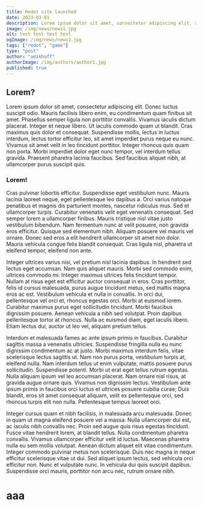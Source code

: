 ```yaml
---
title: Redot site launched
date: 2023-03-01
description: Lorem ipsum dolor sit amet, consectetur adipiscing elit, sed do eiusmod tempor incididunt ut labore et dolore magna.
image: /img/news/news1.jpg
alt: test test test test
ogImage: /img/news/news1.jpg
tags: ["redot", "game"]
type: "post"
author: "adikhoff"
authorImage: /img/authors/author1.jpg
published: true
---
```


## Lorem?

Lorem ipsum dolor sit amet, consectetur adipiscing elit. Donec luctus suscipit odio. Mauris facilisis libero enim, eu condimentum quam finibus sit amet. Phasellus semper ligula non porttitor convallis. Vivamus iaculis dictum placerat. Integer et neque libero. Ut iaculis commodo quam ut blandit. Cras maximus quis dolor et consequat. Suspendisse mollis, lectus in luctus interdum, lectus tortor efficitur leo, sit amet imperdiet purus neque eu nunc. Vivamus sit amet velit in leo tincidunt porttitor. Integer rhoncus quis quam non porta. Morbi imperdiet dolor eget nunc tempor, vel interdum tellus gravida. Praesent pharetra lacinia faucibus. Sed faucibus aliquet nibh, at ullamcorper purus suscipit quis.

### Lorem!

Cras pulvinar lobortis efficitur. Suspendisse eget vestibulum nunc. Mauris lacinia laoreet neque, eget pellentesque leo dapibus a. Orci varius natoque penatibus et magnis dis parturient montes, nascetur ridiculus mus. Sed et ullamcorper turpis. Curabitur venenatis velit eget venenatis consequat. Sed semper lorem a ullamcorper finibus. Mauris tristique nisl vitae justo vestibulum bibendum. Nam fermentum nunc at velit posuere, non gravida eros efficitur. Quisque sed elementum nibh. Aliquam posuere vel mauris vel ornare. Donec sed eros a elit hendrerit ullamcorper sit amet non dolor. Mauris vehicula congue felis blandit consequat. Cras ligula nisl, pharetra ut eleifend tempor, eleifend non ante.

Integer ultrices varius nisi, vel pretium nisl lacinia dapibus. In hendrerit sed lectus eget accumsan. Nam quis aliquet mauris. Morbi sed commodo enim, ultrices commodo mi. Integer maximus ultrices felis tincidunt tempor. Nullam at risus eget est efficitur auctor consequat in eros. Cras porttitor, felis id cursus malesuada, purus augue tincidunt metus, sed mattis magna eros ac est. Vestibulum vehicula et nulla in convallis. In orci dui, pellentesque vel orci et, rhoncus egestas orci. Morbi at euismod lorem. Curabitur maximus purus eget sollicitudin tincidunt. Morbi faucibus dignissim posuere. Aenean vehicula a nibh sed volutpat. Proin dapibus pellentesque tortor at rhoncus. Nulla ac euismod diam, eget iaculis libero. Etiam lectus dui, auctor ut leo vel, aliquam pretium tellus.

Interdum et malesuada fames ac ante ipsum primis in faucibus. Curabitur sagittis massa a venenatis ultricies. Suspendisse fringilla nulla eu nunc dignissim condimentum ac at justo. Morbi maximus interdum felis, vitae scelerisque lectus sagittis ut. Nam non purus porta, vestibulum turpis at, eleifend nulla. Nam interdum tellus ut enim vulputate, mattis posuere purus sollicitudin. Suspendisse potenti. Morbi ut erat eget tellus rutrum egestas. Nulla aliquam ipsum vel leo accumsan placerat. Nam ornare nisl risus, at gravida augue ornare quis. Vivamus non dignissim lectus. Vestibulum ante ipsum primis in faucibus orci luctus et ultrices posuere cubilia curae; Duis blandit, eros sit amet consequat aliquam, velit ex pellentesque orci, sed rhoncus turpis elit non nulla. Pellentesque tempus laoreet orci.

Integer cursus quam et nibh facilisis, in malesuada arcu malesuada. Donec in quam ut magna eleifend posuere vel a massa. Nulla ullamcorper dui est, ac iaculis nibh convallis nec. Proin sed augue quis risus egestas tincidunt. Fusce vitae hendrerit lorem, at blandit tellus. Nulla condimentum pharetra convallis. Vivamus ullamcorper efficitur velit id luctus. Maecenas pharetra nulla eu sem mollis volutpat. Aenean dictum aliquet elit vitae condimentum. Integer commodo pulvinar metus non scelerisque. Duis nec magna in neque efficitur scelerisque vitae ut dui. Sed aliquet ipsum lectus, sed vehicula orci efficitur non. Nunc et vulputate nunc. In vehicula dui quis suscipit dapibus. Suspendisse orci mauris, porttitor non arcu nec, rutrum ornare nibh.

# aaa
